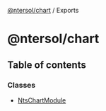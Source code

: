 [@ntersol/chart](README.md) / Exports

# @ntersol/chart

## Table of contents

### Classes

- [NtsChartModule](classes/ntschartmodule.md)
